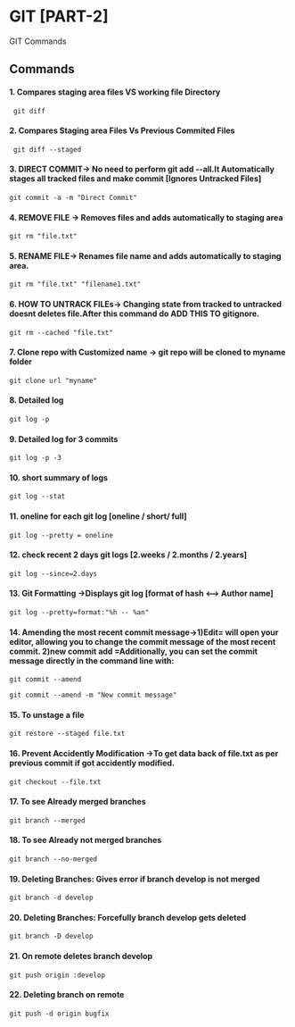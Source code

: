 
# GIT [PART-2]

GIT Commands


## Commands 

#### 1. Compares staging area files VS working file Directory

```
 git diff
```


#### 2. Compares Staging area Files Vs Previous Commited Files
```
 git diff --staged
 ```

#### 3. DIRECT COMMIT-> No need to perform git add --all.It Automatically stages all tracked files and make commit [Ignores Untracked Files]
```
git commit -a -m "Direct Commit"
 ```
#### 4. REMOVE FILE -> Removes files and adds automatically to staging area
```
git rm "file.txt"
 ```

 #### 5. RENAME FILE-> Renames file name and adds automatically to staging area.
 ```
git rm "file.txt" "filename1.txt"
 ```


#### 6. HOW TO UNTRACK FILEs-> Changing state from  tracked to untracked doesnt deletes file.After this command  do ADD THIS TO gitignore.
 ```
git rm --cached "file.txt" 
 ```


#### 7. Clone repo with Customized name -> git repo will be cloned to myname folder  
 ```
git clone url "myname" 
 ```


#### 8. Detailed log  
 ```
git log -p 
 ```

#### 9. Detailed log for 3 commits  
 ```
git log -p -3
 ```

#### 10. short summary of logs  
 ```
git log --stat
 ```

#### 11. oneline for each git log [oneline / short/ full]  
 ```
git log --pretty = oneline
 ```
 
 #### 12. check recent 2 days git logs [2.weeks / 2.months / 2.years]  
 ```
git log --since=2.days
 ```
 

 #### 13. Git Formatting ->Displays git log [format of hash <--> Author name]
 ```
git log --pretty=format:"%h -- %an"
 ```

 
 #### 14. Amending the most recent commit message->1)Edit= will open your editor, allowing you to change the commit message of the most recent commit.  2)new commit add =Additionally, you can set the commit message directly in the command line with:

 ```
git commit --amend
 ```

```
git commit --amend -m "New commit message"
 ```

 #### 15. To unstage a file
 ```
git restore --staged file.txt
 ```
 

 #### 16. Prevent Accidently Modification ->To get data back of file.txt as per previous commit if got accidently modified.
 ```
git checkout --file.txt
 ```

 #### 17. To see Already merged branches 
 ```
git branch --merged
 ```

 #### 18. To see Already not merged branches
 ```
git branch --no-merged
 ```

 
 #### 19. Deleting Branches: Gives error if branch develop is not merged
 ```
git branch -d develop
 ```

  #### 20. Deleting Branches: Forcefully branch develop gets deleted
 ```
git branch -D develop
 ```

 
  #### 21. On remote deletes branch develop
 ```
git push origin :develop
 ```

 
  #### 22. Deleting branch on remote
 ```
git push -d origin bugfix
 ```
